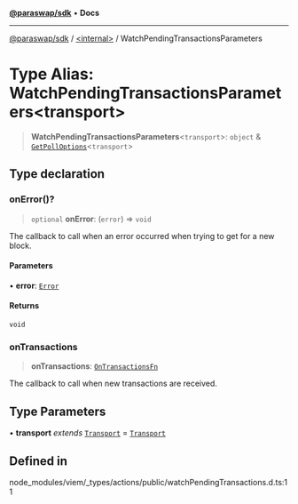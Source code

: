 [**@paraswap/sdk**](../../README.md) • **Docs**

***

[@paraswap/sdk](../../globals.md) / [\<internal\>](../README.md) / WatchPendingTransactionsParameters

# Type Alias: WatchPendingTransactionsParameters\<transport\>

> **WatchPendingTransactionsParameters**\<`transport`\>: `object` & [`GetPollOptions`](GetPollOptions.md)\<`transport`\>

## Type declaration

### onError()?

> `optional` **onError**: (`error`) => `void`

The callback to call when an error occurred when trying to get for a new block.

#### Parameters

• **error**: [`Error`](../interfaces/Error.md)

#### Returns

`void`

### onTransactions

> **onTransactions**: [`OnTransactionsFn`](OnTransactionsFn.md)

The callback to call when new transactions are received.

## Type Parameters

• **transport** *extends* [`Transport`](Transport.md) = [`Transport`](Transport.md)

## Defined in

node\_modules/viem/\_types/actions/public/watchPendingTransactions.d.ts:11
